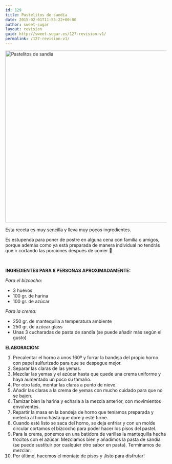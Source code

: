 ```yaml
---
id: 129
title: Pastelitos de sandía
date: 2015-02-01T11:55:22+00:00
author: sweet-sugar
layout: revision
guid: http://sweet-sugar.es/127-revision-v1/
permalink: /127-revision-v1/
---
```

[<img class="alignnone size-full wp-image-128" src="http://sweet-sugar.es/wp-content/uploads/2015/02/pastelitos-sandia.jpg" alt="Pastelitos de sandia" width="700" height="535" srcset="http://sweet-sugar.es/wp-content/uploads/2015/02/pastelitos-sandia.jpg 700w, http://sweet-sugar.es/wp-content/uploads/2015/02/pastelitos-sandia-300x229.jpg 300w" sizes="(max-width: 700px) 100vw, 700px" />](http://sweet-sugar.es/wp-content/uploads/2015/02/pastelitos-sandia.jpg)

Esta receta es muy sencilla y lleva muy pocos ingredientes.

Es estupenda para poner de postre en alguna cena con familia o amigos, porque además como ya está preparada de manera individual no tendrás que ir cortando las porciones después de comer 🙂

&nbsp;

**INGREDIENTES PARA 8 PERSONAS APROXIMADAMENTE:**

_Para el bizcocho:_

  * 3 huevos
  * 100 gr. de harina
  * 100 gr. de azúcar

_Para la crema:_

  * 250 gr. de mantequilla a temperatura ambiente
  * 250 gr. de azúcar glass
  * Unas 3 cucharadas de pasta de sandía (se puede añadir más según el gusto)

**ELABORACIÓN:**

  1. Precalentar el horno a unos 160º y forrar la bandeja del propio horno con papel sulfurizado para que se despegue mejor.
  2. Separar las claras de las yemas.
  3. Mezclar las yemas y el azúcar hasta que quede una crema uniforme y haya aumentado un poco su tamaño.
  4. Por otro lado, montar las claras a punto de nieve.
  5. Añadir las claras a la crema de yemas con mucho cuidado para que no se bajen.
  6. Tamizar bien la harina y echarla a la mezcla anterior, con movimientos envolventes.
  7. Repartir la masa en la bandeja de horno que teníamos preparada y meterla al horno hasta que dore y esté firme.
  8. Cuando esté listo se saca del horno, se deja enfríar y con un molde circular cortamos el bizcocho para poder hacer los pisos del pastel.
  9. Para la crema, ponemos en una batidora de varillas la mantequilla hecha trocitos con el azúcar. Mezclamos bien y añadimos la pasta de sandía (se puede sustituir por cualquier otro sabor en pasta). Terminamos de mezclar.
 10. Por último, hacemos el montaje de pisos y ¡listo para disfrutar!